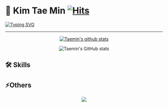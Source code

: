 # 📸 Kim Tae Min [![Hits](https://hits.seeyoufarm.com/api/count/incr/badge.svg?url=https%3A%2F%2Fgithub.com%2FLasBe-code&count_bg=%23FF7600&title_bg=%23555555&icon=&icon_color=%23E7E7E7&title=hits&edge_flat=false)](https://hits.seeyoufarm.com)

[![Typing SVG](https://readme-typing-svg.demolab.com/?lines=TaeMin's+Git+Hub;W+E+L+C+O+M+E)](https://git.io/typing-svg)

---

<div align=center>

[![Taemin's github stats](https://github-readme-stats.vercel.app/api/top-langs/?username=taemin6536&show_icons=true&hide_border=true&title_color=004386&icon_color=004386&layout=compact)](https://github.com/taemin6536)

![Taemin's GitHub stats](https://github-readme-stats.vercel.app/api?username=taemin6536&show_icons=true&theme=radical)
</div>

## 🛠 Skills

<div align=center>

</div>

## ⚡️Others

<div align=center>

<a href="https://lasbe.tistory.com/">
    <img 
        src="http://img.shields.io/badge/-Tech%20Blog-black.svg?style=for-the-badge&logo=TV Time&link=https://xoals6536.tistory.com/"/>
</a>

</div>
